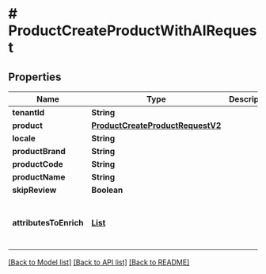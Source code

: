 # # ProductCreateProductWithAIRequest


## Properties 


Name | Type | Description | Notes
------------ | ------------- | ------------- | -------------
**tenantId**| **String** |   | [optional]
**product**| [**ProductCreateProductRequestV2**](ProductCreateProductRequestV2.md) |   | [optional]
**locale**| **String** |   | [optional]
**productBrand**| **String** |   | [optional]
**productCode**| **String** |   | [optional]
**productName**| **String** |   | [optional]
**skipReview**| **Boolean** |   | [optional]
**attributesToEnrich**| [**List<ProductAttributeToEnrich>**](ProductAttributeToEnrich.md) |   | [optional] [default to new ArrayList<>()]


[[Back to Model list]](../../README.md#models) [[Back to API list]](../../README.md#endpoints) [[Back to README]](../../README.md)

